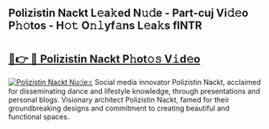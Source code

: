 ## Polizistin Nackt L𝚎a𝚔ed N𝚞𝚍e - Part-cuj Vi𝚍𝚎o P𝚑𝚘tos - H𝚘𝚝 O𝚗𝚕yf𝚊ns L𝚎a𝚔s fINTR

# <h2><a href="http://kf5av2.oniu.top/?m=Polizistin+Nackt">🔗👉 🔴 Polizistin Nackt P𝚑ot𝚘𝚜 V𝚒d𝚎o</a></h2>

[![Polizistin Nackt Nu𝚍e𝚜](https://i.imgur.com/0qMVB7G.gif)](http://kf5av2.oniu.top/?m=Polizistin+Nackt)
Social media innovator Polizistin Nackt, acclaimed for disseminating dance and lifestyle knowledge, through presentations and personal blogs. Visionary architect Polizistin Nackt, famed for their groundbreaking designs and commitment to creating beautiful and functional spaces.  
